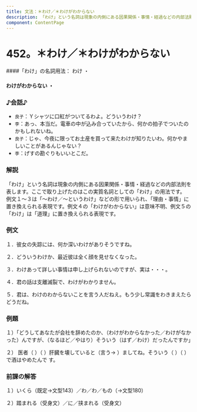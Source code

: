 ```yaml
---
title: 文法：＊わけ／＊わけがわからない
description: 「わけ」という名詞は現象の内側にある因果関係・事情・経過などの内部法則を表します。ここで取り上げたのはこの実質名詞としての「わけ」の用法です。 例文１～３は「～わけ／～というわけ」などの形で用いられ、「理由・事情」に置き換えられる表現です。例文４の「わけがわからない」は意味不明、例文５の「わけ」は「道理」に置き換えられる表現です。
component: ContentPage
---
```



# 452。＊わけ／＊わけがわからない
####「わけ」の名詞用法： わけ ・
#### わけがわからない ・
### ♪会話♪
- `良子`：Ｙシャツに口紅がついてるわよ。どういうわけ？
- `李`：あっ、本当だ。電車の中が込み合っていたから、何かの拍子でついたのかもしれないね。
- `良子`：じゃ、今夜に限ってお土産を買って来たわけが知りたいわ。何かやましいことがあるんじゃない？
- `李`：げすの勘ぐりもいいとこだ。
### 解説
「わけ」という名詞は現象の内側にある因果関係・事情・経過などの内部法則を表します。ここで取り上げたのはこの実質名詞としての「わけ」の用法です。 例文１～３は「～わけ／～というわけ」などの形で用いられ、「理由・事情」に置き換えられる表現です。例文４の「わけがわからない」は意味不明、例文５の「わけ」は「道理」に置き換えられる表現です。
### 例文
１．彼女の失踪には、何か深いわけがありそうですね。

２．どういうわけか、最近彼は全く顔を見せなくなった。

３．わけあって詳しい事情は申し上げられないのですが、実は・・・。

４．君の話は支離滅裂で、わけがわかりません。

５．君は、わけのわからないことを言う人だねえ。もう少し常識をわきまえたらどうだね。
### 例題
１）「どうしてあなたが会社を辞めたのか、（わけがわからなかった／わけがなかった）んですが、（なるほど／やはり）そういう（はず／わけ）だったんですか」

２） 医者（ ）（ ）肝臓を壊していると（言う→ ）ましてね。そういう（ ）（ ）で酒はやめたんで す。
### 前課の解答
１）いくら（既定→文型143）／わ／わ／もの（→文型180）

２）踏まれる（受身文）／に／挟まれる（受身文）
